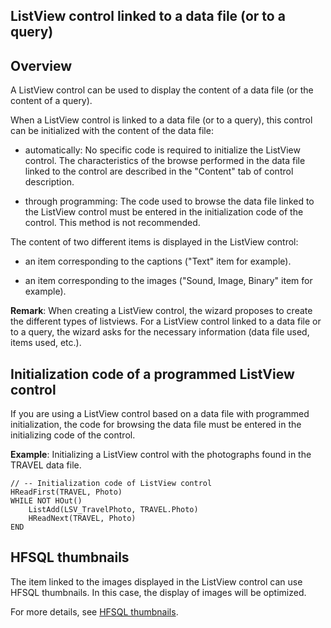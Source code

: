 
## ListView control linked to a data file (or to a query)
			



<a name="NOTE1"></a>
<a name="NOTE1_1"></a>


## Overview
<a name="overview_ELTTEXTE000098"></a>
A ListView control can be used to display the content of a data file (or the content of a query).

When a ListView control is linked to a data file (or to a query), this control can be initialized with the content of the data file:

- automatically: No specific code is required to initialize the ListView control. The characteristics of the browse performed in the data file linked to the control are described in the "Content" tab of control description.

- through programming: The code used to browse the data file linked to the ListView control must be entered in the initialization code of the control. This method is not recommended.




The content of two different items is displayed in the ListView control:

- an item corresponding to the captions ("Text" item for example).

- an item corresponding to the images ("Sound, Image, Binary" item for example).




**Remark**: When creating a ListView control, the wizard proposes to create the different types of listviews. For a ListView control linked to a data file or to a query, the wizard asks for the necessary information (data file used, items used, etc.).

<a name="NOTE2"></a>
<a name="NOTE2_1"></a>


## Initialization code of a programmed ListView control
<a name="initialization_code_programmed_listview_control_ELTTEXTE000122"></a>
If you are using a ListView control based on a data file with programmed initialization, the code for browsing the data file must be entered in the initializing code of the control.

**Example**: Initializing a ListView control with the photographs found in the TRAVEL data file.


```wl
// -- Initialization code of ListView control
HReadFirst(TRAVEL, Photo)
WHILE NOT HOut()
	ListAdd(LSV_TravelPhoto, TRAVEL.Photo)
	HReadNext(TRAVEL, Photo)
END
```


<a name="NOTE3"></a>
<a name="NOTE3_1"></a>


## HFSQL thumbnails
<a name="hfsql_thumbnails_ELTTEXTE000146"></a>
The item linked to the images displayed in the ListView control can use HFSQL thumbnails. In this case, the display of images will be optimized.

For more details, see [HFSQL thumbnails](../WDLang4/3044348.md).




